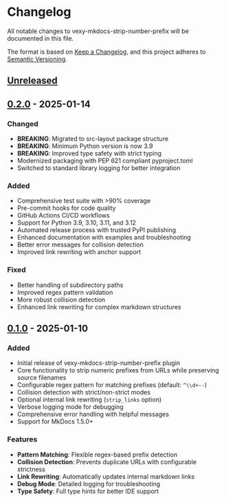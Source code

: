 # Changelog

All notable changes to vexy-mkdocs-strip-number-prefix will be documented in this file.

The format is based on [Keep a Changelog](https://keepachangelog.com/en/1.0.0/),
and this project adheres to [Semantic Versioning](https://semver.org/spec/v2.0.0.html).

## [Unreleased]

## [0.2.0] - 2025-01-14

### Changed
- **BREAKING**: Migrated to src-layout package structure
- **BREAKING**: Minimum Python version is now 3.9
- **BREAKING**: Improved type safety with strict typing
- Modernized packaging with PEP 621 compliant pyproject.toml
- Switched to standard library logging for better integration

### Added
- Comprehensive test suite with >90% coverage
- Pre-commit hooks for code quality
- GitHub Actions CI/CD workflows
- Support for Python 3.9, 3.10, 3.11, and 3.12
- Automated release process with trusted PyPI publishing
- Enhanced documentation with examples and troubleshooting
- Better error messages for collision detection
- Improved link rewriting with anchor support

### Fixed
- Better handling of subdirectory paths
- Improved regex pattern validation
- More robust collision detection
- Enhanced link rewriting for complex markdown structures

## [0.1.0] - 2025-01-10

### Added
- Initial release of vexy-mkdocs-strip-number-prefix plugin
- Core functionality to strip numeric prefixes from URLs while preserving source filenames
- Configurable regex pattern for matching prefixes (default: `^\\d+--`)
- Collision detection with strict/non-strict modes
- Optional internal link rewriting (`strip_links` option)
- Verbose logging mode for debugging
- Comprehensive error handling with helpful messages
- Support for MkDocs 1.5.0+

### Features
- **Pattern Matching**: Flexible regex-based prefix detection
- **Collision Detection**: Prevents duplicate URLs with configurable strictness
- **Link Rewriting**: Automatically updates internal markdown links
- **Debug Mode**: Detailed logging for troubleshooting
- **Type Safety**: Full type hints for better IDE support

[Unreleased]: https://github.com/vexyart/vexy-mkdocs-strip-number-prefix/compare/v0.2.0...HEAD
[0.2.0]: https://github.com/vexyart/vexy-mkdocs-strip-number-prefix/compare/v0.1.0...v0.2.0
[0.1.0]: https://github.com/vexyart/vexy-mkdocs-strip-number-prefix/releases/tag/v0.1.0